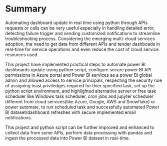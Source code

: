 # Summary

Automating dashboard update in real time using python through APIs requests or calls can be very useful especially in handling detailed error, detecting failure trigger and sending customized notifications to streamline troubleshooting process.
Considering the emerging multi-cloud services adoption, the need to get data from different APIs and tender dashboads in real-time for service operations and even reduce the cost of cloud service resources used. 

This project have implemented practical steps 
to automate power BI dashboards update using python script, configure secure power BI API permissions in Azure portal and Power BI services as a power BI global admin and allowed access to service principals, respecting the 
security rule of assigning least priviledges required for thier specified task, set up the python script environment, and highlighted alternative server or free task scheduler like Windows task scheduler, cron jobs and jupyter scheduler different from cloud services(like Azure, Google, AWS and Snowflake) or 
power automate, to run scheduled task and successfully automated Power BI dataset/dashboard refreshes with secure implemented email notifications.

This project and python script can be further improved and enhanced to collect data from some APIs, perform data processing with pandas and ingest the processed data into Power BI dataset in real-time.  
